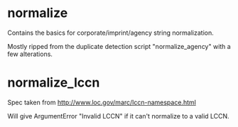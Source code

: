 normalize
==========

Contains the basics for corporate/imprint/agency string normalization.

Mostly ripped from the duplicate detection script "normalize_agency" with a few alterations. 

normalize_lccn
==============
Spec taken from http://www.loc.gov/marc/lccn-namespace.html 

Will give ArgumentError "Invalid LCCN" if it can't normalize to a valid LCCN. 
